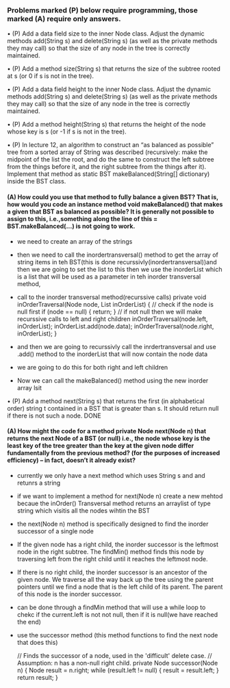 ### Problems marked (P) below require programming, those marked (A) require only answers.
• (P) Add a data field size to the inner Node class. Adjust the dynamic methods
add(String s) and delete(String s) (as well as the private methods they
may call) so that the size of any node in the tree is correctly maintained.

• (P) Add a method size(String s) that returns the size of the subtree rooted
at s (or 0 if s is not in the tree).

• (P) Add a data field height to the inner Node class. Adjust the dynamic methods
add(String s) and delete(String s) (as well as the private methods they
may call) so that the size of any node in the tree is correctly maintained.

• (P) Add a method height(String s) that returns the height of the node whose
key is s (or -1 if s is not in the tree).

• (P) In lecture 12, an algorithm to construct an “as balanced as possible” tree from
a sorted array of String was described (recursively: make the midpoint of the
list the root, and do the same to construct the left subtree from the things before it,
and the right subtree from the things after it). Implement that method as static
BST makeBalanced(String[] dictionary) inside the BST class.

#### (A) How could you use that method to fully balance a given BST? That is, how would you code an instance method void makeBalanced() that makes a given that BST as balanced as possible? It is generally not possible to assign to this, i.e.,something along the line of this = BST.makeBalanced(...) is not going to work.
- we need to create an array of the strings 
- then we need to call the inordertransversal() method to get the array of string items in teh BST(this is done recurssivly(inordertransversal))and then we are going to set the list to this 
then we use the inorderList which is a list that will be used as a parameter in teh inorder transversal method, 

- call to the inorder transversal method(recurssive calls)
private void inOrderTraversal(Node<T> node, List<T> inOrderList) {
        // check if the node is null first 
        if (node == null) {
            return;
        }
        // if not null then we will make recurssive calls to left and right children 
        inOrderTraversal(node.left, inOrderList);
        inOrderList.add(node.data);
        inOrderTraversal(node.right, inOrderList);
    }


- and then we are going to recurssivly call the inrdertransversal and use .add() method to the inorderList that will now contain the node data 
- we are going to do this for both right and left children 

- Now we can call the makeBalanced() method using the new inorder array lsit 



• (P) Add a method next(String s) that returns the first (in alphabetical order) string t contained in a BST that is greater than s. It should return null if there is
not such a node.
DONE


#### (A) How might the code for a method private Node next(Node n) that returns the next Node of a BST (or null) i.e., the node whose key is the least key of the tree greater than the key at the given node differ fundamentally from the previous method? (for the purposes of increased efficiency) – in fact, doesn’t it already exist?

- currently we only have a next method which uses String s and and retunrs a string 
- if we want to implement a method for next(Node n) create a new mehtod becaue the inOrder() Transversal method returns an arraylist of type string which visitis all the nodes wihtin the BST 
- the next(Node n) method is specifically designed to find the inorder successor of a single node
- If the given node has a right child, the inorder successor is the leftmost node in the right subtree. The findMin() method finds this node by traversing left from the right child until it reaches the leftmost node.
  
- If there is no right child, the inorder successor is an ancestor of the given node. We traverse all the way back up the tree using the parent pointers until we find a node that is the left child of its parent. The parent of this node is the inorder successor.

- can be done through a findMin method that will use a while loop to chekc if the current.left is not not null, then if it is null(we have reached the end)
- use the successor method (this method functions to find the next node that does this)

  // Finds the successor of a node, used in the 'difficult' delete case.
  // Assumption: n has a non-null right child.
  private Node successor(Node n) {
    Node result = n.right;
    while (result.left != null) {
      result = result.left;
    }
    return result;
  }
